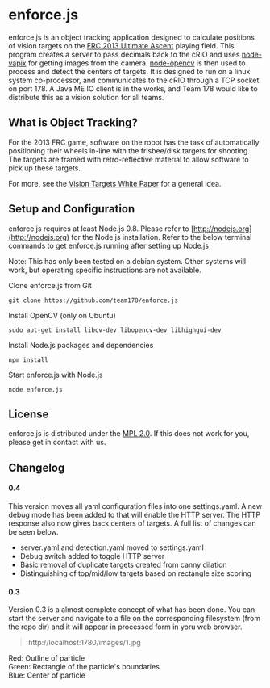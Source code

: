 # enforce.js

enforce.js is an object tracking application designed to calculate positions
of vision targets on the [FRC 2013 Ultimate Ascent](http://www.usfirst.org/roboticsprograms/frc/2013-game)
playing field. This program creates a server to pass decimals back to the cRIO
and uses [node-vapix](http://github.com/gluxon/node-vapix) for getting images
from the camera. [node-opencv](http://github.com/peterbraden/node-opencv) is
then used to process and detect the centers of targets. It is designed to run
on a linux system co-processor, and communicates to the cRIO through a TCP
socket on port 178. A Java ME IO client is in the works, and Team 178 would
like to distribute this as a vision solution for all teams.

## What is Object Tracking?

For the 2013 FRC game, software on the robot has the task of automatically
positioning their wheels in-line with the frisbee/disk targets for shooting.
The targets are framed with retro-reflective material to allow software to
pick up these targets.

For more, see the [Vision Targets White Paper](https://decibel.ni.com/content/docs/DOC-20173)
for a general idea.

## Setup and Configuration

enforce.js requires at least Node.js 0.8. Please refer to [http://nodejs.org](http://nodejs.org)
for the Node.js installation. Refer to the below terminal commands to get
enforce.js running after setting up Node.js

Note: This has only been tested on a debian system. Other systems will work,
but operating specific instructions are not available.

Clone enforce.js from Git
```
git clone https://github.com/team178/enforce.js
```

Install OpenCV (only on Ubuntu)
```
sudo apt-get install libcv-dev libopencv-dev libhighgui-dev
```

Install Node.js packages and dependencies
```
npm install
```

Start enforce.js with Node.js
```
node enforce.js
```

## License

enforce.js is distributed under the [MPL 2.0](http://www.mozilla.org/MPL/2.0/).
If this does not work for you, please get in contact with us.

## Changelog

#### 0.4
This version moves all yaml configuration files into one settings.yaml. A new
debug mode has been added to that will enable the HTTP server. The HTTP response
also now gives back centers of targets. A full list of changes can be seen below.

- server.yaml and detection.yaml moved to settings.yaml
- Debug switch added to toggle HTTP server
- Basic removal of duplicate targets created from canny dilation
- Distinguishing of top/mid/low targets based on rectangle size scoring

#### 0.3

Version 0.3 is a almost complete concept of what has been done. You can
start the server and navigate to a file on the corresponding filesystem
(from the repo dir) and it will appear in processed form in yoru web
browser.

> http://localhost:1780/images/1.jpg

Red: Outline of particle  
Green: Rectangle of the particle's boundaries  
Blue: Center of particle  
